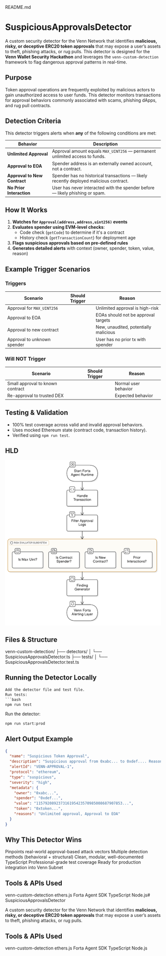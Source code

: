 README.md
# SuspiciousApprovalsDetector 
A custom security detector for the Venn Network that identifies **malicious, risky, or deceptive ERC20 token approvals** that may expose a user’s assets to theft, phishing attacks, or rug pulls. 
This detector is designed for the **Venn Wallet Security Hackathon** and leverages the `venn-custom-detection` framework to flag dangerous approval patterns in real-time.

## Purpose
Token approval operations are frequently exploited by malicious actors to gain unauthorized access to user funds. This detector monitors transactions for approval behaviors commonly associated with scams, phishing dApps, and rug pull contracts.

## Detection Criteria
This detector triggers alerts when **any** of the following conditions are met:

| Behavior | Description |
|----------|-------------|
| **Unlimited Approval** | Approval amount equals `MAX_UINT256` — permanent unlimited access to funds. |
| **Approval to EOA** | Spender address is an externally owned account, not a contract. |
| **Approval to New Contract** | Spender has no historical transactions — likely recently deployed malicious contract. |
| **No Prior Interaction** | User has never interacted with the spender before — likely phishing or spam.

## How It Works
1. **Watches for `Approval(address,address,uint256)` events**
2. **Evaluates spender using EVM-level checks**: 
   - Code check (`getCode`) to determine if it's a contract
   - History check (`getTransactionCount`) for deployment age
3. **Flags suspicious approvals based on pre-defined rules**
4. **Generates detailed alerts** with context (owner, spender, token, value, reason)

## Example Trigger Scenarios
### Triggers
| Scenario | Should Trigger | Reason |
|---------|----------------|--------|
| Approval for `MAX_UINT256` | | Unlimited approval is high-risk |
| Approval to EOA | | EOAs should not be approval targets |
| Approval to new contract | | New, unaudited, potentially malicious |
| Approval to unknown spender | | User has no prior tx with spender |

### Will NOT Trigger
| Scenario | Should Trigger | Reason |
|---------|----------------|--------|
| Small approval to known contract | | Normal user behavior |
| Re-approval to trusted DEX | | Expected behavior |

## Testing & Validation
- 100% test coverage across valid and invalid approval behaviors.
- Uses mocked Ethereum state (contract code, transaction history).
- Verified using `npm run test`.
## HLD
![Alt text](https://github.com/GarbhitSh/SuspiciousApprovalsDetector/blob/main/MMD.png)
## Files & Structure
venn-custom-detection/
├── detectors/
│ └── SuspiciousApprovalsDetector.ts
├── tests/
│ └── SuspiciousApprovalsDetector.test.ts

## Running the Detector Locally

   ```
   Add the detector file and test file.
   Run tests:
   ```bash
   npm run test
   ```
   Run the detector:
   ```bash
   npm run start:prod
   ```

## Alert Output Example
```json
{
  "name": "Suspicious Token Approval",
  "description": "Suspicious approval from 0xabc... to 0xdef.... Reasons: Approval to EOA; Unlimited approval",
  "alertId": "VENN-APPROVAL-1",
  "protocol": "ethereum",
  "type": "suspicious",
  "severity": "high",
  "metadata": {
    "owner": "0xabc...",
    "spender": "0xdef...",
    "value": "115792089237316195423570985008687907853...",
    "token": "0xtoken...",
    "reasons": "Unlimited approval, Approval to EOA"
  }
}
```

## Why This Detector Wins
 Pinpoints real-world approval-based attack vectors
 Multiple detection methods (behavioral + structural)
 Clean, modular, well-documented TypeScript
 Professional-grade test coverage
 Ready for production integration into Venn Subnet

## Tools & APIs Used
venn-custom-detection
ethers.js
Forta Agent SDK
TypeScript
Node.js# SuspiciousApprovalsDetector

A custom security detector for the Venn Network that identifies **malicious, risky, or deceptive ERC20 token approvals** that may expose a user’s assets to theft, phishing attacks, or rug pulls.



## Tools & APIs Used

venn-custom-detection
ethers.js
Forta Agent SDK
TypeScript
Node.js
